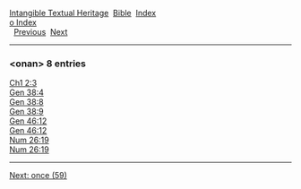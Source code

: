 [Intangible Textual Heritage](../../index)  [Bible](../index) 
[Index](index)   
[o Index](_o_)  
  [Previous](c08025)  [Next](c08027) 

------------------------------------------------------------------------

### &lt;onan&gt; 8 entries

[Ch1 2:3](../kjv/ch1002.htm#003)  
[Gen 38:4](../kjv/gen038.htm#004)  
[Gen 38:8](../kjv/gen038.htm#008)  
[Gen 38:9](../kjv/gen038.htm#009)  
[Gen 46:12](../kjv/gen046.htm#012)  
[Gen 46:12](../kjv/gen046.htm#012)  
[Num 26:19](../kjv/num026.htm#019)  
[Num 26:19](../kjv/num026.htm#019)  

------------------------------------------------------------------------

[Next: once (59)](c08027)
